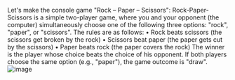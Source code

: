 Let's make the console game "Rock – Paper – Scissors":
Rock-Paper-Scissors is a simple two-player game, where you and your opponent (the computer) simultaneously 
choose one of the following three options: "rock", "paper", or "scissors". The rules are as follows:
• Rock beats scissors (the scissors get broken by the rock)
• Scissors beat paper (the paper gets cut by the scissors)
• Paper beats rock (the paper covers the rock)
The winner is the player whose choice beats the choice of his opponent. If both players choose the same option 
(e.g., "paper"), the game outcome is "draw".
![image](https://github.com/Sasho80/RockPaperScissorsBySasho80/assets/7139995/8752a9a9-52fa-4287-a971-29177f044928)

